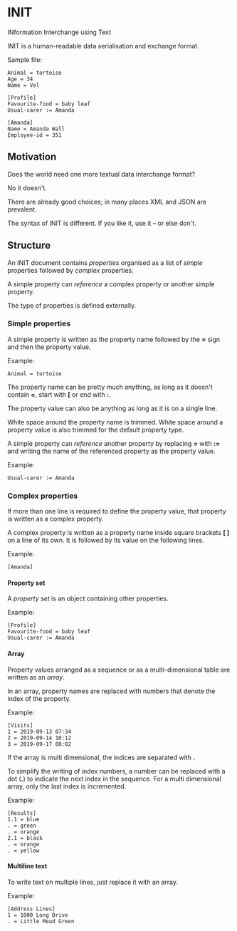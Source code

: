 # INIT
INformation Interchange using Text

INIT is a human-readable data serialisation and exchange format. 

Sample file:

~~~properties
Animal = tortoise
Age = 34
Name = Vel

[Profile]
Favourite-food = baby leaf
Usual-carer := Amanda

[Amanda]
Name = Amanda Wall
Employee-id = 351
~~~

## Motivation 

Does the world need one more textual data interchange format?

No it doesn't.

There are already good choices; in many places XML and JSON are prevalent. 

The syntax of INIT is different. If you like it, use it – or else don't. 

## Structure

An INIT document contains _properties_ organised as a list of _simple_ properties followed by _complex_ properties. 

A simple property can _reference_ a complex property or another simple property. 

The type of properties is defined externally. 

### Simple properties

A simple property is written as the property name followed by the **=** sign and then the property value. 

Example:

~~~properties
Animal = tortoise
~~~

The property name can be pretty much anything, as long as it doesn't contain **=**, start with **[** or end with **:**. 

The property value can also be anything as long as it is on a single line. 

White space around the property name is trimmed. White space around a property value is also trimmed for the default property type. 

A simple property can _reference_ another property by replacing **=** with **:=** and writing the name of the referenced property as the property value. 

Example:

~~~properties
Usual-carer := Amanda
~~~

### Complex properties 

If more than one line is required to define the property value, that property is written as a complex property. 

A complex property is written as a property name inside square brackets **[ ]** on a line of its own. It is followed by its value on the following lines. 

Example:
~~~properties
[Amanda]
~~~

#### Property set

A _property set_ is an object containing other properties. 

Example:

~~~properties
[Profile]
Favourite-food = baby leaf
Usual-carer := Amanda
~~~

#### Array

Property values arranged as a sequence or as a multi-dimensional table are written as an _array_. 

In an array, property names are replaced with numbers that denote the index of the property. 

Example:

~~~properties
[Visits]
1 = 2019-09-13 07:34
2 = 2019-09-14 10:12
3 = 2019-09-17 08:02
~~~

If the array is multi dimensional, the indices are separated with **.**

To simplify the writing of index numbers, a number can be replaced with a dot (**.**) to indicate the next index in the sequence. For a multi dimensional array, only the last index is incremented. 

Example:

~~~properties
[Results]
1.1 = blue
. = green
. = orange
2.1 = black
. = orange
. = yellow
~~~

#### Multiline text

To write text on multiple lines, just replace it with an array.

Example:

~~~properties
[Address Lines]
1 = 1000 Long Drive
. = Little Mead Green
~~~
